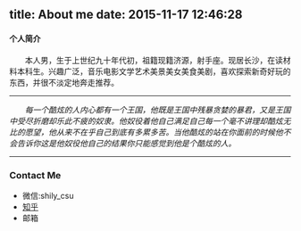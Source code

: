 title: About me
date: 2015-11-17 12:46:28
---
#### 个人简介
&emsp;&emsp;本人男，生于上世纪九十年代初，祖籍现籍济源，射手座。现居长沙，在读材料本科生。兴趣广泛，音乐电影文学艺术美景美女美食美剧，喜欢探索新奇好玩的东西，并很不淡定地奔走推荐。
***
&emsp;&emsp;*每一个酷炫的人内心都有一个王国，他既是王国中残暴贪婪的暴君，又是王国中受尽折磨却乐此不疲的奴隶。他奴役着他自己满足自己每一个毫不讲理却酷炫无比的愿望，他从来不在乎自己到底有多累多苦。当他酷炫的站在你面前的时候他不会告诉你这是他奴役他自己的结果你只能感觉到他是个酷炫的人。*
***
### Contact Me
* 微信:shily_csu
* [知乎](http://www.zhihu.com/people/shi-lin-yuan)
* <a target="_blank" href="http://mail.qq.com/cgi-bin/qm_share?t=qm_mailme&email=f0tJS0hLR0tMTz8ODlEcEBI" style="text-decoration:none;">邮箱</a>

